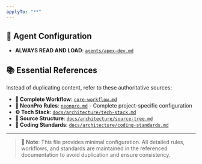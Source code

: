 ```yaml
---
applyTo: "**"
---
```


## 🤖 **Agent Configuration**

- **ALWAYS READ AND LOAD**: [`agents/apex-dev.md`](../.ruler/agents/apex-dev.md)

## 📚 **Essential References**

Instead of duplicating content, refer to these authoritative sources:

- **🌟 Complete Workflow**: [`core-workflow.md`](../.ruler/core-workflow.md)
- **🚀 NeonPro Rules**: [`neonpro.md`](../.ruler/neonpro.md) - Complete project-specific configuration
- **⚙️ Tech Stack**: [`docs/architecture/tech-stack.md`](../docs/architecture/tech-stack.md)
- **📁 Source Structure**: [`docs/architecture/source-tree.md`](../docs/architecture/source-tree.md)
- **🎨 Coding Standards**: [`docs/architecture/coding-standards.md`](../docs/architecture/coding-standards.md)

---

> **📝 Note**: This file provides minimal configuration. All detailed rules, workflows, and standards are maintained in the referenced documentation to avoid duplication and ensure consistency.

